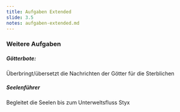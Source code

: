 ```yaml
---
title: Aufgaben Extended
slide: 3.5
notes: aufgaben-extended.md
---
```


### Weitere Aufgaben

<text-left>

<fragment group index="1">

##### Götter<em>**bote**</em>:

Überbringt/übersetzt die Nachrichten der Götter für die Sterblichen

<fragment/>

<fragment group index="2">

##### Seelenführer

Begleitet die Seelen bis zum Unterweltsfluss Styx

<fragment/>

</text-left>
